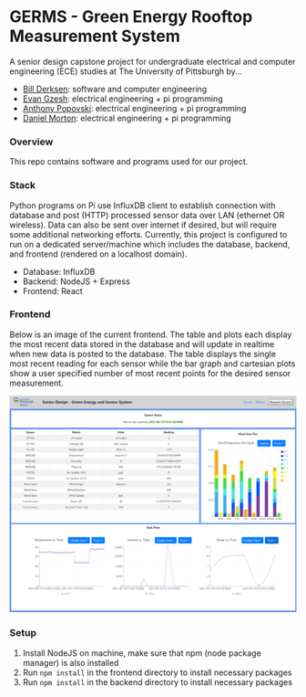 # GERMS - Green Energy Rooftop Measurement System

A senior design capstone project for undergraduate electrical and computer engineering (ECE) studies at The University of Pittsburgh by...
   - [Bill Derksen](https://github.com/bderksen20): software and computer engineering
   - [Evan Gzesh](https://github.com/EvanGzesh): electrical engineering + pi programming
   - [Anthony Popovski](https://github.com/anthpops): electrical engineering + pi programming
   - [Daniel Morton](https://github.com/Daniel8942): electrical engineering + pi programming

### Overview
This repo contains software and programs used for our project.

### Stack

Python programs on Pi use InfluxDB client to establish connection with database and post (HTTP) processed sensor data over LAN (ethernet OR wireless). Data can also be sent over internet if desired, but will require some additional networking efforts. Currently, this project is configured to run on a dedicated server/machine which includes the database, backend, and frontend (rendered on a localhost domain). 

   - Database: InfluxDB
   - Backend: NodeJS + Express
   - Frontend: React

### Frontend

Below is an image of the current frontend. The table and plots each display the most recent data stored in the database and will update in realtime when new data is posted to the database. The table displays the single most recent reading for each sensor while the bar graph and cartesian plots show a user specified number of most recent points for the desired sensor measurement.

![frontend image](./images/frontend.png?raw=true "Title")

### Setup

1. Install NodeJS on machine, make sure that npm (node package manager) is also installed
2. Run `npm install` in the frontend directory to install necessary packages 
3. Run `npm install` in the backend directory to install necessary packages 
